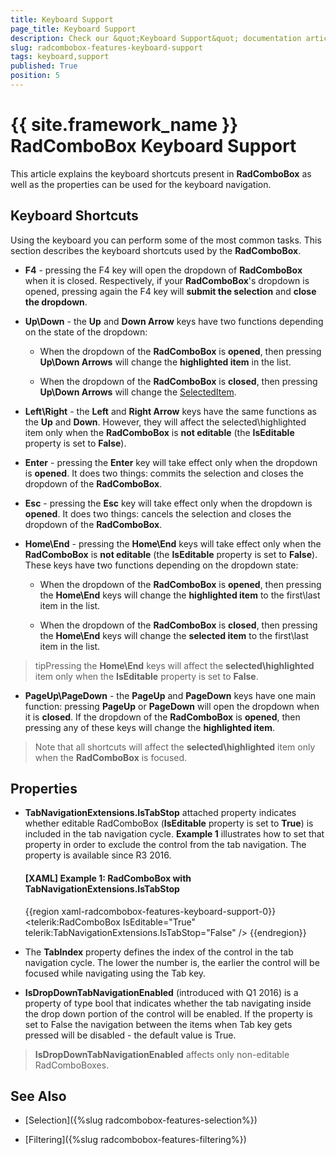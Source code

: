 ```yaml
---
title: Keyboard Support
page_title: Keyboard Support
description: Check our &quot;Keyboard Support&quot; documentation article for the RadComboBox {{ site.framework_name }} control.
slug: radcombobox-features-keyboard-support
tags: keyboard,support
published: True
position: 5
---
```


# {{ site.framework_name }} RadComboBox Keyboard Support

This article explains the keyboard shortcuts present in __RadComboBox__ as well as the properties can be used for the keyboard navigation.

## Keyboard Shortcuts

Using the keyboard you can perform some of the most common tasks. This section describes the keyboard shortcuts used by the __RadComboBox__.

* __F4__ - pressing the F4 key will open the dropdown of __RadComboBox__ when it is closed. Respectively, if your __RadComboBox__'s dropdown is opened, pressing again the F4 key will __submit the selection__ and __close the dropdown__. 

* __Up\Down__ - the __Up__ and __Down Arrow__ keys have two functions depending on the state of the dropdown: 

	* When the dropdown of the __RadComboBox__ is __opened__, then pressing __Up\Down Arrows__ will change the __highlighted item__ in the list. 

	* When the dropdown of the __RadComboBox__ is __closed__, then pressing __Up\Down Arrows__ will change the [SelectedItem](#Using_the_SelectedItem). 

* __Left\Right__ - the __Left__ and __Right Arrow__ keys have the same functions as the __Up__ and __Down__. However, they will affect the selected\highlighted item only when the __RadComboBox__ is __not editable__ (the __IsEditable__ property is set to __False__). 

* __Enter__ - pressing the __Enter__ key will take effect only when the dropdown is __opened__. It does two things: commits the selection and closes the dropdown of the __RadComboBox__. 

* __Esc__ - pressing the __Esc__ key will take effect only when the dropdown is __opened__. It does two things: cancels the selection and closes the dropdown of the __RadComboBox__. 

* __Home\End__ - pressing the __Home\End__ keys will take effect only when the __RadComboBox__ is __not editable__ (the __IsEditable__ property is set to __False__). These keys have two functions depending on the dropdown state: 

	* When the dropdown of the __RadComboBox__ is __opened__, then pressing the __Home\End__ keys will change the __highlighted item__ to the first\last item in the list. 

	* When the dropdown of the __RadComboBox__ is __closed__, then pressing the __Home\End__ keys will change the __selected item__ to the first\last item in the list. 

>tipPressing the __Home\End__ keys will affect the __selected\highlighted__ item only when the __IsEditable__ property is set to __False__.

* __PageUp\PageDown__ - the __PageUp__ and __PageDown__ keys have one main function: pressing __PageUp__ or __PageDown__ will open the dropdown when it is __closed__. If the dropdown of the __RadComboBox__ is __opened__, then pressing any of these keys will change the __highlighted item__. 

>Note that all shortcuts will affect the __selected\highlighted__ item only when the __RadComboBox__ is focused.

## Properties

* __TabNavigationExtensions.IsTabStop__ attached property indicates whether editable RadComboBox (__IsEditable__ property is set to __True__) is included in the tab navigation cycle. __Example 1__ illustrates how to set that property in order to exclude the control from the tab navigation. The property is available since R3 2016.

	#### __[XAML] Example 1: RadComboBox with TabNavigationExtensions.IsTabStop__

	{{region xaml-radcombobox-features-keyboard-support-0}}
		<telerik:RadComboBox IsEditable="True" telerik:TabNavigationExtensions.IsTabStop="False" />
	{{endregion}}

* The __TabIndex__ property defines the index of the control in the tab navigation cycle. The lower the number is, the earlier the control will be focused while navigating using the Tab key. 

* __IsDropDownTabNavigationEnabled__ (introduced with Q1 2016) is a property of type bool that indicates whether the tab navigating inside the drop down portion of the control will be enabled. If the property is set to False the navigation between the items when Tab key gets pressed will be disabled - the default value is True. 

>__IsDropDownTabNavigationEnabled__ affects only non-editable RadComboBoxes.

## See Also

 * [Selection]({%slug radcombobox-features-selection%})

 * [Filtering]({%slug radcombobox-features-filtering%})
